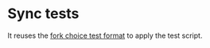 # Sync tests

It reuses the [fork choice test format](../fork_choice/README.md) to apply the test script.
